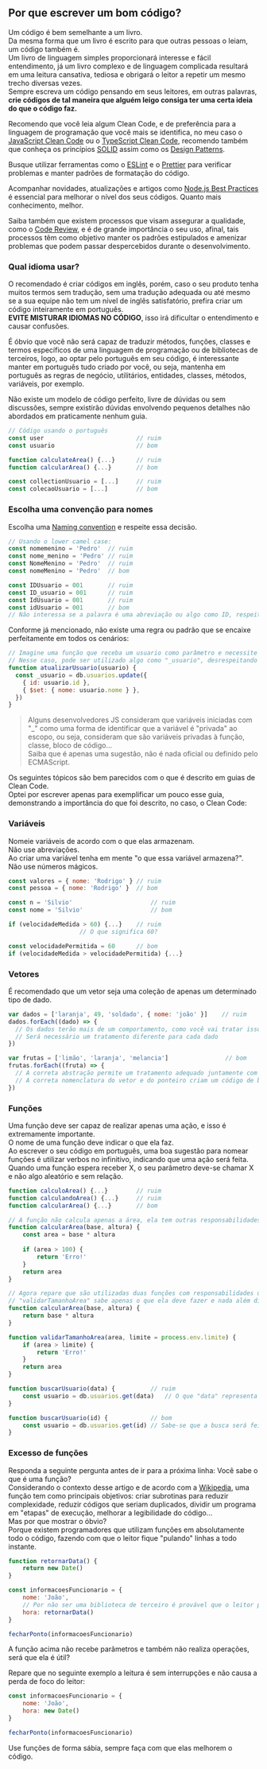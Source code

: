 ## Por que escrever um bom código?
Um código é bem semelhante a um livro.  
Da mesma forma que um livro é escrito para que outras pessoas o leiam, um código também é.  
Um livro de linguagem simples proporcionará interesse e fácil entendimento, já um livro complexo e de linguagem complicada resultará em uma leitura cansativa, tediosa e obrigará o leitor a repetir um mesmo trecho diversas vezes.  
Sempre escreva um código pensando em seus leitores, em outras palavras, **crie códigos de tal maneira que alguém leigo consiga ter uma certa ideia do que o código faz.**

Recomendo que você leia algum Clean Code, e de preferência para a linguagem de programação que você mais se identifica, no meu caso o [JavaScript Clean Code](https://github.com/ryanmcdermott/clean-code-javascript) ou o [TypeScript Clean Code](https://github.com/labs42io/clean-code-typescript), recomendo também que conheça os princípios [SOLID](https://en.wikipedia.org/wiki/SOLID) assim como os [Design Patterns](https://en.wikipedia.org/wiki/Software_design_pattern).

Busque utilizar ferramentas como o [ESLint](https://eslint.org/) e o [Prettier](https://prettier.io/) para verificar problemas e manter padrões de formatação do código.

Acompanhar novidades, atualizações e artigos como [Node.js Best Practices](https://github.com/goldbergyoni/nodebestpractices) é essencial para melhorar o nível dos seus códigos. Quanto mais conhecimento, melhor.  

Saiba também que existem processos que visam assegurar a qualidade, como o [Code Review](https://en.wikipedia.org/wiki/Code_review), e é de grande importância o seu uso, afinal, tais processos têm como objetivo manter os padrões estipulados e amenizar problemas que podem passar despercebidos durante o desenvolvimento.  

### Qual idioma usar?
O recomendado é criar códigos em inglês, porém, caso o seu produto tenha muitos termos sem tradução, sem uma tradução adequada ou até mesmo se a sua equipe não tem um nível de inglês satisfatório, prefira criar um código inteiramente em português.  
**EVITE MISTURAR IDIOMAS NO CÓDIGO**, isso irá dificultar o entendimento e causar confusões.  

É óbvio que você não será capaz de traduzir métodos, funções, classes e termos específicos de uma linguagem de programação ou de bibliotecas de terceiros, logo, ao optar pelo português em seu código, é interessante manter em português tudo criado por você, ou seja, mantenha em português as regras de negócio, utilitários, entidades, classes, métodos, variáveis, por exemplo.

Não existe um modelo de código perfeito, livre de dúvidas ou sem discussões, sempre existirão dúvidas envolvendo pequenos detalhes não abordados em praticamente nenhum guia.  

```JavaScript
// Código usando o português
const user                        	// ruim
const usuario                    	// bom

function calculateArea() {...}		// ruim
function calcularArea() {...}   	// bom

const collectionUsuario = [...]   	// ruim
const colecaoUsuario = [...]     	// bom
```

### Escolha uma convenção para nomes
Escolha uma [Naming convention](https://en.wikipedia.org/wiki/Naming_convention_(programming)) e respeite essa decisão.  

```JavaScript
// Usando o lower camel case:
const nomemenino = 'Pedro'  // ruim
const nome_menino = 'Pedro' // ruim
const NomeMenino = 'Pedro'  // ruim
const nomeMenino = 'Pedro'  // bom

const IDUsuario = 001       // ruim
const ID_usuario = 001      // ruim
const IdUsuario = 001       // ruim
const idUsuario = 001       // bom
// Não interessa se a palavra é uma abreviação ou algo como ID, respeite o padrão escolhido
```

Conforme já mencionado, não existe uma regra ou padrão que se encaixe perfeitamente em todos os cenários:

```JavaScript
// Imagine uma função que receba um usuario como parâmetro e necessite de uma variável com o nome usuário
// Nesse caso, pode ser utilizado algo como "_usuario", desrespeitando a convenção de nomes
function atualizarUsuario(usuario) {
  const _usuario = db.usuarios.update({
    { id: usuario.id },
    { $set: { nome: usuario.nome } },
  })
}
```

> Alguns desenvolvedores JS consideram que variáveis iniciadas com "_" como uma forma de identificar que a variável é "privada" ao escopo, ou seja, consideram que são variáveis privadas à função, classe, bloco de código...  
> Saiba que é apenas uma sugestão, não é nada oficial ou definido pelo ECMAScript.  

Os seguintes tópicos são bem parecidos com o que é descrito em guias de Clean Code.  
Optei por escrever apenas para exemplificar um pouco esse guia, demonstrando a importância do que foi descrito, no caso, o Clean Code:  

### Variáveis
Nomeie variáveis de acordo com o que elas armazenam.  
Não use abreviações.  
Ao criar uma variável tenha em mente "o que essa variável armazena?".  
Não use números mágicos.  

```JavaScript
const valores = { nome: 'Rodrigo' }	// ruim
const pessoa = { nome: 'Rodrigo' } 	// bom

const n = 'Silvio'                  	// ruim
const nome = 'Silvio'               	// bom

if (velocidadeMedida > 60) {...}	// ruim
					// O que significa 60?

const velocidadePermitida = 60    	// bom
if (velocidadeMedida > velocidadePermitida) {...}
```

### Vetores
É recomendado que um vetor seja uma coleção de apenas um determinado tipo de dado.

```JavaScript
var dados = ['laranja', 49, 'soldado', { nome: 'joão' }]    // ruim
dados.forEach((dado) => {
  // Os dados terão mais de um comportamento, como você vai tratar isso?
  // Será necessário um tratamento diferente para cada dado
})

var frutas = ['limão', 'laranja', 'melancia']                // bom
frutas.forEach((fruta) => {
  // A correta abstração permite um tratamento adequado juntamente com um único comportamento
  // A correta nomenclatura do vetor e do ponteiro criam um código de boa legibilidade
})
```

### Funções
Uma função deve ser capaz de realizar apenas uma ação, e isso é extremamente importante.  
O nome de uma função deve indicar o que ela faz.  
Ao escrever o seu código em português, uma boa sugestão para nomear funções é utilizar verbos no infinitivo, indicando que uma ação será feita.  
Quando uma função espera receber X, o seu parâmetro deve-se chamar X e não algo aleatório e sem relação.  

```JavaScript
function calculoArea() {...}		// ruim
function calculandoArea() {...}		// ruim
function calcularArea() {...}		// bom

// A função não calcula apenas a área, ela tem outras responsabilidades
function calcularArea(base, altura) {
	const area = base * altura	
	
	if (area > 100) {
		return 'Erro!'
	}
	return area
}

// Agora repare que são utilizadas duas funções com responsabilidades únicas
// "validarTamanhoArea" sabe apenas o que ela deve fazer e nada além disso
function calcularArea(base, altura) {
	return base * altura
}

function validarTamanhoArea(area, limite = process.env.limite) {
	if (area > limite) {
		return 'Erro!'
	}
	return area
}

function buscarUsuario(data) {			// ruim
	const usuario = db.usuarios.get(data)	// O que "data" representa na entidade de usuários?
}

function buscarUsuario(id) {			// bom
	const usuario = db.usuarios.get(id)	// Sabe-se que a busca será feita pela chave única
}
```

### Excesso de funções
Responda a seguinte pergunta antes de ir para a próxima linha: Você sabe o que é uma função?  
Considerando o contexto desse artigo e de acordo com a [Wikipedia](https://en.wikipedia.org/wiki/Subroutine), uma função tem como principais objetivos: criar subrotinas para reduzir complexidade, reduzir códigos que seriam duplicados, dividir um programa em "etapas" de execução, melhorar a legibilidade do código...  
Mas por que mostrar o óbvio?  
Porque existem programadores que utilizam funções em absolutamente todo o código, fazendo com que o leitor fique "pulando" linhas a todo instante.

```JavaScript
function retornarData() {
	return new Date()
}

const informacoesFuncionario = {
	nome: 'João',
	// Por não ser uma biblioteca de terceiro é provável que o leitor pare e analize o que a função faz
	hora: retornarData()
}

fecharPonto(informacoesFuncionario)
```

A função acima não recebe parâmetros e também não realiza operações, será que ela é útil?

Repare que no seguinte exemplo a leitura é sem interrupções e não causa a perda de foco do leitor:

```JavaScript
const informacoesFuncionario = {
	nome: 'João',
	hora: new Date()
}

fecharPonto(informacoesFuncionario)
```

Use funções de forma sábia, sempre faça com que elas melhorem o código.
